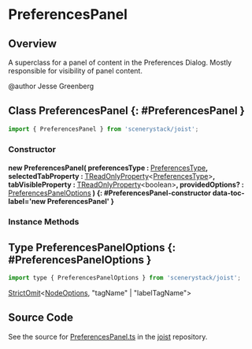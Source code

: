# PreferencesPanel

## Overview

A superclass for a panel of content in the Preferences Dialog. Mostly responsible for visibility of panel content.

@author Jesse Greenberg

## Class PreferencesPanel {: #PreferencesPanel }


```js
import { PreferencesPanel } from 'scenerystack/joist';
```
### Constructor

#### new PreferencesPanel( preferencesType : <span style="font-weight: 400;">[PreferencesType](../joist/PreferencesType.md)</span>, selectedTabProperty : <span style="font-weight: 400;">[TReadOnlyProperty](../axon/TReadOnlyProperty.md)&lt;[PreferencesType](../joist/PreferencesType.md)&gt;</span>, tabVisibleProperty : <span style="font-weight: 400;">[TReadOnlyProperty](../axon/TReadOnlyProperty.md)&lt;<span style="color: hsla(calc(var(--md-hue) + 180deg),80%,40%,1);">boolean</span>&gt;</span>, providedOptions? : <span style="font-weight: 400;">[PreferencesPanelOptions](../joist/PreferencesPanel.md#PreferencesPanelOptions)</span> ) {: #PreferencesPanel-constructor data-toc-label='new PreferencesPanel' }

### Instance Methods





## Type PreferencesPanelOptions {: #PreferencesPanelOptions }


```js
import type { PreferencesPanelOptions } from 'scenerystack/joist';
```


[StrictOmit](../phet-core/StrictOmit.md)&lt;[NodeOptions](../scenery/Node.md#NodeOptions), "tagName" | "labelTagName"&gt;



## Source Code

See the source for [PreferencesPanel.ts](https://github.com/phetsims/joist/blob/main/js/preferences/PreferencesPanel.ts) in the [joist](https://github.com/phetsims/joist) repository.
